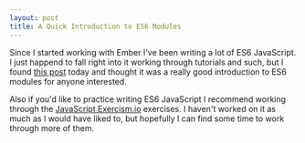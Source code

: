```yaml
---
layout: post
title: A Quick Introduction to ES6 Modules
---
```


Since I started working with Ember I've been writing a lot of ES6 JavaScript. I just happend to fall right into it working through tutorials and such, but I found [this post](http://andycrum.com/2014/06/29/a-quick-introduction-to-es6-modules/) today and thought it was a really good introduction to ES6 modules for anyone interested.

Also if you'd like to practice writing ES6 JavaScript I recommend working through the [JavaScript Exercism.io](http://help.exercism.io/getting-started-with-javascript.html) exercises. I haven't worked on it as much as I would have liked to, but hopefully I can find some time to work through more of them.

